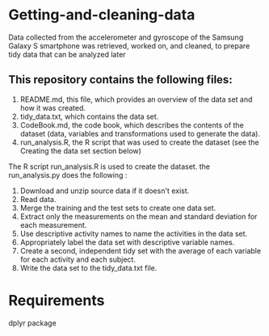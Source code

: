 # Getting-and-cleaning-data
Data collected from the accelerometer and gyroscope of the Samsung Galaxy S smartphone was retrieved, worked on, and cleaned, to prepare tidy data that can be analyzed later


## This repository contains the following files:

1. README.md, this file, which provides an overview of the data set and how it was created.
2. tidy_data.txt, which contains the data set.
3. CodeBook.md, the code book, which describes the contents of the dataset (data, variables and transformations used to generate the data).
4. run_analysis.R, the R script that was used to create the dataset (see the Creating the data set section below)


The R script run_analysis.R is used to create the dataset.
the run_analysis.py does the following :
1. Download and unzip source data if it doesn't exist.
2. Read data.
3. Merge the training and the test sets to create one data set.
4. Extract only the measurements on the mean and standard deviation for each measurement.
5. Use descriptive activity names to name the activities in the data set.
6. Appropriately label the data set with descriptive variable names.
7. Create a second, independent tidy set with the average of each variable for each activity and each subject.
8. Write the data set to the tidy_data.txt file.

# Requirements
dplyr package

